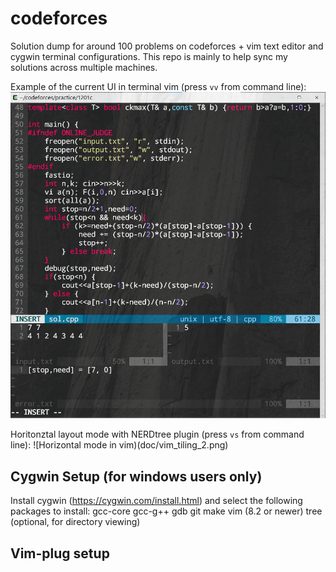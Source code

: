 # codeforces
Solution dump for around 100 problems on codeforces + vim text editor and cygwin terminal configurations.
This repo is mainly to help sync my solutions across multiple machines.

Example of the current UI in terminal vim (press `vv` from command line):
![Vertical mode in vim](doc/vim_tiling.png)

Horitonztal layout mode with NERDtree plugin (press `vs` from command line):
![Horizontal mode in vim)(doc/vim_tiling_2.png)

## Cygwin Setup (for windows users only)
Install cygwin (https://cygwin.com/install.html) and select the following packages to install:
gcc-core
gcc-g++
gdb
git
make 
vim (8.2 or newer)
tree (optional, for directory viewing)

## Vim-plug setup
